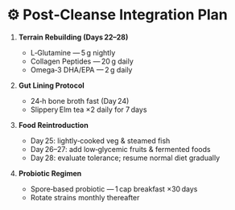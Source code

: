 # ⚙️ Post‑Cleanse Integration Plan

1. **Terrain Rebuilding (Days 22–28)**  
   - L‑Glutamine — 5 g nightly  
   - Collagen Peptides — 20 g daily  
   - Omega‑3 DHA/EPA — 2 g daily  

2. **Gut Lining Protocol**  
   - 24‑h bone broth fast (Day 24)  
   - Slippery Elm tea ×2 daily for 7 days  

3. **Food Reintroduction**  
   - Day 25: lightly‑cooked veg & steamed fish  
   - Day 26–27: add low‑glycemic fruits & fermented foods  
   - Day 28: evaluate tolerance; resume normal diet gradually  

4. **Probiotic Regimen**  
   - Spore‑based probiotic — 1 cap breakfast ×30 days  
   - Rotate strains monthly thereafter  
